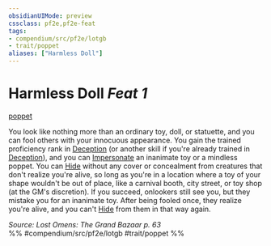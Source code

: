```yaml
---
obsidianUIMode: preview
cssclass: pf2e,pf2e-feat
tags:
- compendium/src/pf2e/lotgb
- trait/poppet
aliases: ["Harmless Doll"]
---
```

# Harmless Doll  *Feat 1*  
[poppet](../../Rules/traits/poppet-lotgb.md)  


You look like nothing more than an ordinary toy, doll, or statuette, and you can fool others with your innocuous appearance. You gain the trained proficiency rank in [Deception](../skills.md#Deception) (or another skill if you're already trained in [Deception](../skills.md#Deception)), and you can [Impersonate](../../Rules/actions/impersonate.md) an inanimate toy or a mindless poppet. You can [Hide](../../Rules/actions/hide.md) without any cover or concealment from creatures that don't realize you're alive, so long as you're in a location where a toy of your shape wouldn't be out of place, like a carnival booth, city street, or toy shop (at the GM's discretion). If you succeed, onlookers still see you, but they mistake you for an inanimate toy. After being fooled once, they realize you're alive, and you can't [Hide](../../Rules/actions/hide.md) from them in that way again.

*Source: Lost Omens: The Grand Bazaar p. 63*  
%% #compendium/src/pf2e/lotgb #trait/poppet %%